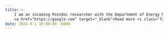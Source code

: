 ```yaml
---
title: >-
    I am an incoming Postdoc researcher with the Department of Energy Market and Policy, LNBL, USA.
    <a href="https://google.com" target="_blank">Read more <i class="fas fa-angle-double-right"></i></a>
date: 2024-9-1 10:00:00 -0800
---
```

